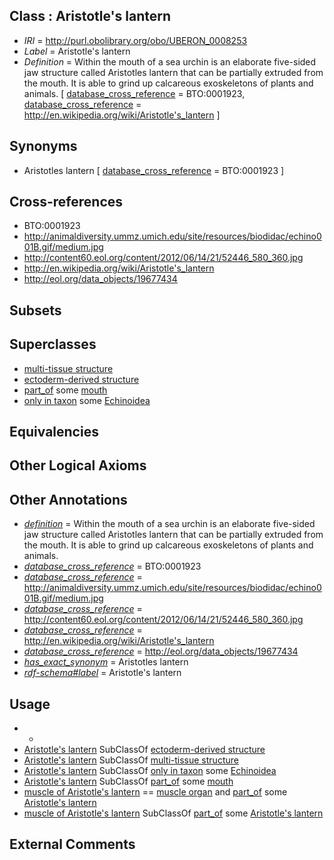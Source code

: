 
## Class : Aristotle's lantern

 * *IRI* = http://purl.obolibrary.org/obo/UBERON_0008253
 * *Label* = Aristotle's lantern
 * *Definition* = Within the mouth of a sea urchin is an elaborate five-sided jaw structure called Aristotles lantern that can be partially extruded from the mouth. It is able to grind up calcareous exoskeletons of plants and animals. [ [database_cross_reference](../../ef/oboInOwl#hasDbXref.md) = BTO:0001923, [database_cross_reference](../../ef/oboInOwl#hasDbXref.md) = http://en.wikipedia.org/wiki/Aristotle's_lantern ]

## Synonyms

 * Aristotles lantern [ [database_cross_reference](../../ef/oboInOwl#hasDbXref.md) = BTO:0001923 ]

## Cross-references

 * BTO:0001923
 * http://animaldiversity.ummz.umich.edu/site/resources/biodidac/echino001B.gif/medium.jpg
 * http://content60.eol.org/content/2012/06/14/21/52446_580_360.jpg
 * http://en.wikipedia.org/wiki/Aristotle's_lantern
 * http://eol.org/data_objects/19677434

## Subsets


## Superclasses

 * [multi-tissue structure](../../UBERON/81/UBERON_0000481.md)
 * [ectoderm-derived structure](../../UBERON/21/UBERON_0004121.md)
 * [part_of](../../BFO/50/BFO_0000050.md) some [mouth](../../UBERON/65/UBERON_0000165.md)
 * [only in taxon](../../RO/60/RO_0002160.md) some [Echinoidea](../../NCBITaxon/25/NCBITaxon_7625.md)

## Equivalencies


## Other Logical Axioms


## Other Annotations

 * *[definition](../../IAO/15/IAO_0000115.md)* = Within the mouth of a sea urchin is an elaborate five-sided jaw structure called Aristotles lantern that can be partially extruded from the mouth. It is able to grind up calcareous exoskeletons of plants and animals.
 * *[database_cross_reference](../../ef/oboInOwl#hasDbXref.md)* = BTO:0001923
 * *[database_cross_reference](../../ef/oboInOwl#hasDbXref.md)* = http://animaldiversity.ummz.umich.edu/site/resources/biodidac/echino001B.gif/medium.jpg
 * *[database_cross_reference](../../ef/oboInOwl#hasDbXref.md)* = http://content60.eol.org/content/2012/06/14/21/52446_580_360.jpg
 * *[database_cross_reference](../../ef/oboInOwl#hasDbXref.md)* = http://en.wikipedia.org/wiki/Aristotle's_lantern
 * *[database_cross_reference](../../ef/oboInOwl#hasDbXref.md)* = http://eol.org/data_objects/19677434
 * *[has_exact_synonym](../../ym/oboInOwl#hasExactSynonym.md)* = Aristotles lantern
 * *[rdf-schema#label](../../el/rdf-schema#label.md)* = Aristotle's lantern

## Usage

 * -
 * [Aristotle's lantern](../../UBERON/53/UBERON_0008253.md) SubClassOf [ectoderm-derived structure](../../UBERON/21/UBERON_0004121.md)
 * [Aristotle's lantern](../../UBERON/53/UBERON_0008253.md) SubClassOf [multi-tissue structure](../../UBERON/81/UBERON_0000481.md)
 * [Aristotle's lantern](../../UBERON/53/UBERON_0008253.md) SubClassOf [only in taxon](../../RO/60/RO_0002160.md) some [Echinoidea](../../NCBITaxon/25/NCBITaxon_7625.md)
 * [Aristotle's lantern](../../UBERON/53/UBERON_0008253.md) SubClassOf [part_of](../../BFO/50/BFO_0000050.md) some [mouth](../../UBERON/65/UBERON_0000165.md)
 * [muscle of Aristotle's lantern](../../UBERON/21/UBERON_0012621.md) == [muscle organ](../../UBERON/30/UBERON_0001630.md) and [part_of](../../BFO/50/BFO_0000050.md) some [Aristotle's lantern](../../UBERON/53/UBERON_0008253.md)
 * [muscle of Aristotle's lantern](../../UBERON/21/UBERON_0012621.md) SubClassOf [part_of](../../BFO/50/BFO_0000050.md) some [Aristotle's lantern](../../UBERON/53/UBERON_0008253.md)

## External Comments


